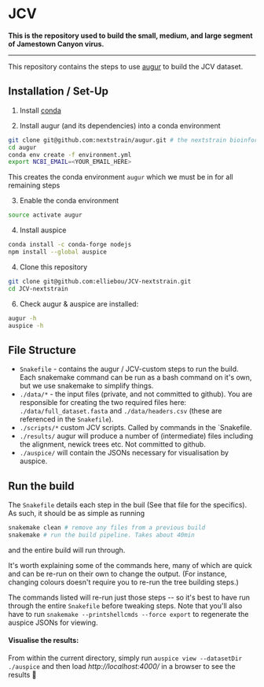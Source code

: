 # JCV

**This is the repository used to build the small, medium, and large segment of Jamestown Canyon virus.**

---

This repository contains the steps to use [augur]() to build the JCV dataset. 

## Installation / Set-Up

1. Install [conda](https://conda.io/docs/user-guide/install/index.html)

2. Install augur (and its dependencies) into a conda environment
```bash
git clone git@github.com:nextstrain/augur.git # the nextstrain bioinformatics toolkit
cd augur
conda env create -f environment.yml
export NCBI_EMAIL=<YOUR_EMAIL_HERE>
```
This creates the conda environment `augur` which we must be in for all remaining steps

3. Enable the conda environment
```bash
source activate augur
```

4. Install auspice
```bash
conda install -c conda-forge nodejs
npm install --global auspice
```

4. Clone this repository
```bash
git clone git@github.com:elliebou/JCV-nextstrain.git
cd JCV-nextstrain
```

6. Check augur & auspice are installed:
```bash
augur -h
auspice -h
```

## File Structure
* `Snakefile` - contains the augur / JCV-custom steps to run the build. Each snakemake command can be run as a bash command on it's own, but we use snakemake to simplify things.
* `./data/*` - the input files (private, and not committed to github). You are responsible for creating the two required files here: `./data/full_dataset.fasta` and `./data/headers.csv` (these are referenced in the `Snakefile`).
* `./scripts/*` custom JCV scripts. Called by commands in the `Snakefile.
* `./results/` augur will produce a number of (intermediate) files including the alignment, newick trees etc. Not committed to github.
* `./auspice/` will contain the JSONs necessary for visualisation by auspice.


## Run the build
The `Snakefile` details each step in the buil (See that file for the specifics).
As such, it should be as simple as running
```bash
snakemake clean # remove any files from a previous build
snakemake # run the build pipeline. Takes about 40min
```
and the entire build will run through.


It's worth explaining some of the commands here, many of which are quick and can be re-run on their own to change the output. (For instance, changing colours doesn't require you to re-run the tree building steps.)

The commands listed will re-run just those steps -- so it's best to have run through the entire `Snakefile` before tweaking steps. Note that you'll also have to run `snakemake --printshellcmds --force export` to regenerate the auspice JSONs for viewing.


#### Visualise the results:
From within the current directory, simply run `auspice view --datasetDir ./auspice` and then load *http://localhost:4000/* in a browser to see the results :tada:
